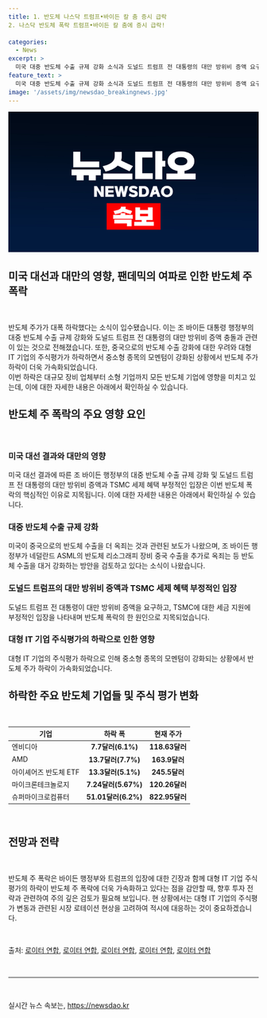 ```yaml
---
title: 1. 반도체 나스닥 트럼프•바이든 칼 춤 증시 급락
2. 나스닥 반도체 폭락 트럼프•바이든 칼 춤에 증시 급락!

categories:
  - News
excerpt: >
  미국 대중 반도체 수출 규제 강화 소식과 도널드 트럼프 전 대통령의 대만 방위비 증액 요구, TSMC 세제 혜택 부정적 입장 발언으로 17일 반도체 종목들이 폭락했다. 장기적 상승세에 부담을 느낀 투자자들이 이들 종목을 팔면서 투자 시장에 충격을 주었으며, 바이든 행정부의 반도체 수출 강화 계획도 영향을 끼쳤다. 반도체 업체들은 하락하고, 대형 우량주는 상승하며 증시 무게 중심이 이동할 것으로 예상되고 있다. 기술주 위주의 나스닥과 S&P 500은 대폭 하락하며 시장 전반에 흥행을 떨쳤다.
feature_text: >
  미국 대중 반도체 수출 규제 강화 소식과 도널드 트럼프 전 대통령의 대만 방위비 증액 요구, TSMC 세제 혜택 부정적 입장 발언으로 17일 반도체 종목들이 폭락했다. 장기적 상승세에 부담을 느낀 투자자들이 이들 종목을 팔면서 투자 시장에 충격을 주었으며, 바이든 행정부의 반도체 수출 강화 계획도 영향을 끼쳤다. 반도체 업체들은 하락하고, 대형 우량주는 상승하며 증시 무게 중심이 이동할 것으로 예상되고 있다. 기술주 위주의 나스닥과 S&P 500은 대폭 하락하며 시장 전반에 흥행을 떨쳤다.
image: '/assets/img/newsdao_breakingnews.jpg'
---
```


<p><img src="/assets/img/newsdao_breakingnews.jpg" alt="firstkoreanews 속보" /></p>

<h2>미국 대선과 대만의 영향, 팬데믹의 여파로 인한 반도체 주 폭락</h2>

<p data-ke-size="size16">&nbsp;</p>

<p>반도체 주가가 대폭 하락했다는 소식이 입수됐습니다. 이는 조 바이든 대통령 행정부의 대중 반도체 수출 규제 강화와 도널드 트럼프 전 대통령의 대만 방위비 증액 충돌과 관련이 있는 것으로 전해졌습니다. 또한, 중국으로의 반도체 수출 강화에 대한 우려와 대형 IT 기업의 주식평가가 하락하면서 중소형 종목의 모멘텀이 강화된 상황에서 반도체 주가 하락이 더욱 가속화되었습니다.<br>
이번 하락은 대규모 장비 업체부터 소형 기업까지 모든 반도체 기업에 영향을 미치고 있는데, 이에 대한 자세한 내용은 아래에서 확인하실 수 있습니다.</p>

<h2 data-ke-size="size26">반도체 주 폭락의 주요 영향 요인</h2>

<p data-ke-size="size16">&nbsp;</p>

<h3>미국 대선 결과와 대만의 영향</h3>

<p>미국 대선 결과에 따른 조 바이든 행정부의 대중 반도체 수출 규제 강화 및 도널드 트럼프 전 대통령의 대만 방위비 증액과 TSMC 세제 혜택 부정적인 입장은 이번 반도체 폭락의 핵심적인 이유로 지목됩니다. 이에 대한 자세한 내용은 아래에서 확인하실 수 있습니다.</p>

<h3>대중 반도체 수출 규제 강화</h3>

<p>미국이 중국으로의 반도체 수출을 더 옥죄는 것과 관련된 보도가 나왔으며, 조 바이든 행정부가 네덜란드 ASML의 반도체 리소그래피 장비 중국 수출을 추가로 옥죄는 등 반도체 수출을 대거 강화하는 방안을 검토하고 있다는 소식이 나왔습니다.</p>

<h3>도널드 트럼프의 대만 방위비 증액과 TSMC 세제 혜택 부정적인 입장</h3>

<p>도널드 트럼프 전 대통령이 대만 방위비 증액을 요구하고, TSMC에 대한 세금 지원에 부정적인 입장을 나타내며 반도체 폭락의 한 원인으로 지목되었습니다.</p>

<h3>대형 IT 기업 주식평가의 하락으로 인한 영향</h3>

<p>대형 IT 기업의 주식평가 하락으로 인해 중소형 종목의 모멘텀이 강화되는 상황에서 반도체 주가 하락이 가속화되었습니다.</p>

<h2 data-ke-size="size26">하락한 주요 반도체 기업들 및 주식 평가 변화</h2>

<p data-ke-size="size16">&nbsp;</p>

<table>
    <thead>
        <tr>
            <th><b>기업</b></th>
            <th><b>하락 폭</b></th>
            <th><b>현재 주가</b></th>
        </tr>
    </thead>
    <tbody>
        <tr>
            <td>엔비디아</td>
            <td style="text-align: center; height: 17px;"><b>7.7달러(6.1%)</b></td>
            <td style="text-align: center; height: 17px;"><b>118.63달러</b></td>
        </tr>
        <tr>
            <td>AMD</td>
            <td style="text-align: center; height: 17px;"><b>13.7달러(7.7%)</b></td>
            <td style="text-align: center; height: 17px;"><b>163.9달러</b></td>
        </tr>
        <tr>
            <td>아이셰어즈 반도체 ETF</td>
            <td style="text-align: center; height: 17px;"><b>13.3달러(5.1%)</b></td>
            <td style="text-align: center; height: 17px;"><b>245.5달러</b></td>
        </tr>
        <tr>
            <td>마이크론테크놀로지</td>
            <td style="text-align: center; height: 17px;"><b>7.24달러(5.67%)</b></td>
            <td style="text-align: center; height: 17px;"><b>120.26달러</b></td>
        </tr>
        <tr>
            <td>슈퍼마이크로컴퓨터</td>
            <td style="text-align: center; height: 17px;"><b>51.01달러(6.2%)</b></td>
            <td style="text-align: center; height: 17px;"><b>822.95달러</b></td>
        </tr>
    </tbody>
</table>

<p data-ke-size="size16">&nbsp;</p>

<h2 data-ke-size="size26">전망과 전략</h2>

<p data-ke-size="size16">&nbsp;</p>

<p>반도체 주 폭락은 바이든 행정부와 트럼프의 입장에 대한 긴장과 함께 대형 IT 기업 주식평가의 하락이 반도체 주 폭락에 더욱 가속화하고 있다는 점을 감안할 때, 향후 투자 전략과 관련하여 주의 깊은 검토가 필요해 보입니다. 현 상황에서는 대형 IT 기업의 주식평가 변동과 관련된 시장 로테이션 현상을 고려하여 적시에 대응하는 것이 중요하겠습니다.</p>

<p data-ke-size="size16">&nbsp;</p>

<p>출처: <a href="https://kr.reuters.com/">로이터 연합</a>, <a href="https://kr.reuters.com/">로이터 연합</a>, <a href="https://kr.reuters.com/">로이터 연합</a>, <a href="https://kr.reuters.com/">로이터 연합</a>, <a href="https://kr.reuters.com/">로이터 연합</a></p>

<p data-ke-size="size16">&nbsp;</p>

<hr>

<p data-ke-size="size16">&nbsp;</p>
실시간 뉴스 속보는, <a href="https://newsdao.kr" rel="dofollow">https://newsdao.kr</a>


